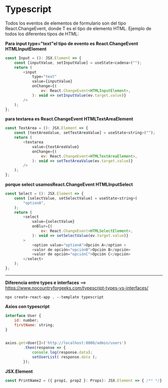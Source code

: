 # Typescript

Todos los eventos de elementos de formulario son del tipo React.ChangeEvent<T>, donde T es el tipo de elemento HTML.
Ejemplo de todos los diferentes tipos de HTML:

**Para input type="text"el tipo de evento es React.ChangeEvent HTMLInputElement**

```javascript
const Input = (): JSX.Element => { 
    const [inputValue, setInputValue] = useState<cadena>(""); 
    return ( 
        <input 
            type="text" 
            value={inputValue} 
            onChange={( 
                ev: React.ChangeEvent<HTMLInputElement>, 
            ): void => setInputValue(ev.target.value)} 
        /> 
    ); 
};
```

**para textarea es React.ChangeEvent HTMLTextAreaElement**

```javascript
const TextArea = (): JSX.Element => { 
    const [textAreaValue, setTextAreaValue] = useState<string>(""); 
    return ( 
        <textarea 
            value={textAreaValue} 
            onChange={( 
                ev: React.ChangeEvent<HTMLTextAreaElement>, 
            ): void => setTextAreaValue(ev.target.value)} 
        /> 
    ); 
};
```

**porque select usamosReact.ChangeEvent HTMLInputSelect**

```javascript
const Select = (): JSX.Element => { 
    const [selectValue, setSelectValue] = useState<string>( 
        "optionA", 
    ); 
    return ( 
        <select 
            value={selectValue} 
            onBlur={( 
                ev: React.ChangeEvent<HTMLSelectElement>, 
            ): void => setSelectValue(ev.target.value)} 
        > 
            <option value="optionA">Opción A</option > 
            <valor de opción="opciónB">Opción B</opción> 
            <valor de opción="opciónC">Opción C</opción> 
        </select> 
    ); 
};
```
---
**Diferencia entre types e interfaces** ==> <https://www.nocountryforgeeks.com/typescript-types-vs-interfaces/>


```npm
npx create-react-app . --template typescript
```

**Axios con typescript**

```javascript
interface User {
    id: number;
    firstName: string;
}


axios.get<User[]>('http://localhost:8080/admin/users')
        .then(response => {
            console.log(response.data);
            setUserList( response.data );
        });
```

**JSX.Element**

```javascript
const PrintName2 = ({ prop1, prop2 }: Props): JSX.Element => { /** */}
```